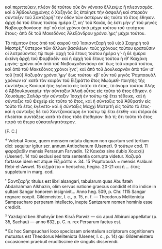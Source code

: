 καὶ περιττεύειν, πλέον δὲ τούτου οὐκ ἂν γένοιτο ἔλλειψις ἢ πλεονασμός. καὶ ὁ Ἀβδουλαχμάνης ὁ Χαζηνὸς ὃς ἐποίησε τὴν ἀσφαλῆ καὶ στερεὰν σύνταξιν τοῦ Σαντζαρῆ¹ τὴν ὁδὸν τῶν ἀστέρων εἰς τοῦτο τὸ ἔτος ἔθηκεν. ἀρχὴ δὲ τοῦ ἔτους τούτου ἡμέρα ζ', κη' τοῦ Καιάκ, ὃς ἐστι μὴν γ' τοῦ μηνὸς Ναβουχοδονόσορ· ἀφ’ οὗ εἰσί χρόνοι ἀπὸ μέχρι τούτου τοῦ τετάρτου ἔτους· ἀπὸ δὲ τοῦ Μακεδόνος Ἀλεξάνδρου χρόνοι ϡμς' μέχρι τούτου.

Τὸ πέμπτον ἔτος ἀπὸ τοῦ καιροῦ τοῦ Ἰασιαντζαρῆ τοῦ υἱοῦ Σαχηρή τοῦ Μεστρέ,² ὕστερον τῶν ἄλλων βασιλέων· τοὺς χρόνους τούτου κρατοῦσιν οἱ λατρεύοντες τῷ πυρί· ἀρχὴ τοῦ ἔτους τούτου ἡμέρα γ'· ἡ δὲ ἡμέρα ἐκείνη ἀρχὴ τοῦ Φαρβαδίν· καὶ ἡ ἀρχὴ τοῦ ἔτους τούτου ἡ ιθ' Καιχάκη μηνός· χρόνοι οὖν ἀπὸ τοῦ Ναβουχοδονόσορ ἀπ' ἕως τοῦ καιροῦ τούτου, καὶ ἀπὸ τοῦ Μακεδόνος χρόνοι ϡνς', καὶ ἀπὸ τοῦ Δουλκαρνάν ἀπὸ τῶν ισ' τοῦ [τοῦ] Χαζυρὰν χρόνοι ϡμγ' ἕως τούτου· κβ' οὖν τοῦ μηνὸς Ῥαμπαουὰλ χρόνων ια' κατὰ τὸν καιρὸν τοῦ Εἰζιράττο ἔτος Μωάμεθ· ποιητὴς τῆς συντάξεως Κασιαρὶ ἥτις ἐγένετο εἰς τοῦτο τὸ ἔτος, τὸ ὄνομα τούτου Ἀλῆς ὁ Ἀβδουλουκαρίμ· τὴν σύνταξιν Ἀλαῆ οὗτος εἰς τοῦτο τὸ ἔτος ἔθηκεν. ὁ Χουσάμης Σαλάρ τὴν σύνταξιν Ἰσαχὴ ἐν τούτῳ τῷ ἔτει τέθεικε, καὶ ἡ σύνταξις τοῦ Φεχεὶρ εἰς τοῦτο τὸ ἔτος, καὶ ἡ σύνταξις τοῦ Ἀθθρατὶν εἰς τοῦτο τὸ ἔτος ἐγένετο· καὶ ἡ σύνταξις Μαχχὶ Ματριτῆ εἰς τοῦτο τὸ ἔτος· καὶ ἡ σύνταξις δὲ τοῦ Χοντζανασύρη ἐν τούτῳ τῷ ἔτει ἔτεθη· καὶ ἑτέραι δὲ πλείσται συντάξεις κατὰ τὸ ἔτος τόδε ἔτεθησαν· διὰ τί; ὅτι τοῦτο τὸ ἔτος παρὰ τὰ ἕτερα εὐκαταληπτότερον.

[F. C.]

⁴ Volebat Χοιακ, quem mensem notatu dignum non quartum sed tertium dici: sequitur igitur scr. annum Antiochenum (Usener). 9 τούτων cod. 11 φαραβαδίν mensis Persarum Farvadin. 12 Καικάκι sine dubio Χοιακ(ι) (Usener). 14 τοῦ seclusi sed tota sententia corrupta videtur. Χαζυρὰ fortasse idem est atque Εἰζιράττο v. 34. 15 Ῥαμπαουὰλ = mensis Arabum Rebi-el-Awwel. 15 εἰζιράττο = hedschra, hegira. 20-21 καὶ ἡ ... ἔτος suppletum in marg. cod.

¹ Σαντζαρῆς titulus est libri alsangari, tabularum quas Abulfateh Abdalrahman Alkhazin, olim servus natione graecus condidit et illo indice in sultani Sangar honorem insignivit... Anno heg. 509, p. Chr. 1115 Sangar regnare coepit. Gildemeister, l. c., p. 15, n. f. — Theodorus Meliteniota Sampsucharo perperam intellecto, inepte Santzarem nomen hominis esse credidit.

² Yazdajird ben Shahryār ben Kisrā Parwiz — sic apud Albiruni appellatur (p. 35, Sachau) — anno 632, p. C. n. rex Persarum factus est.

³ Ex hoc Sampsuchari loco speciosam orientalium scriptorum cognitionem mutuatus est Theodorus Meliteniota (Usener, l. c., p. 14) qui Gildemeistero occasionem praebuit eruditissime de singulis disserendi.